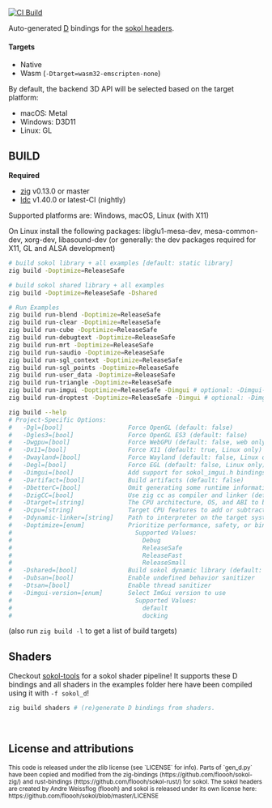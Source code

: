 
[![CI Build](https://github.com/kassane/sokol-d/actions/workflows/build.yml/badge.svg)](https://github.com/kassane/sokol-d/actions/workflows/build.yml)

Auto-generated [D](https://dlang.org) bindings for the [sokol headers](https://github.com/floooh/sokol).

#### Targets

- Native
- Wasm (`-Dtarget=wasm32-emscripten-none`)

By default, the backend 3D API will be selected based on the target platform:

- macOS: Metal
- Windows: D3D11
- Linux: GL

## BUILD

**Required**

- [zig](https://ziglang.org/download) v0.13.0 or master
- [ldc](https://ldc-developers.github.io) v1.40.0 or latest-CI (nightly)

Supported platforms are: Windows, macOS, Linux (with X11)

On Linux install the following packages: libglu1-mesa-dev, mesa-common-dev, xorg-dev, libasound-dev (or generally: the dev packages required for X11, GL and ALSA development)

```bash
# build sokol library + all examples [default: static library]
zig build -Doptimize=ReleaseSafe

# build sokol shared library + all examples
zig build -Doptimize=ReleaseSafe -Dshared

# Run Examples
zig build run-blend -Doptimize=ReleaseSafe
zig build run-clear -Doptimize=ReleaseSafe
zig build run-cube -Doptimize=ReleaseSafe
zig build run-debugtext -Doptimize=ReleaseSafe
zig build run-mrt -Doptimize=ReleaseSafe
zig build run-saudio -Doptimize=ReleaseSafe
zig build run-sgl_context -Doptimize=ReleaseSafe
zig build run-sgl_points -Doptimize=ReleaseSafe
zig build run-user_data -Doptimize=ReleaseSafe
zig build run-triangle -Doptimize=ReleaseSafe
zig build run-imgui -Doptimize=ReleaseSafe -Dimgui # optional: -Dimgui-version=docking
zig build run-droptest -Doptimize=ReleaseSafe -Dimgui # optional: -Dimgui-version=docking

zig build --help
# Project-Specific Options:
#   -Dgl=[bool]                  Force OpenGL (default: false)
#   -Dgles3=[bool]               Force OpenGL ES3 (default: false)
#   -Dwgpu=[bool]                Force WebGPU (default: false, web only)
#   -Dx11=[bool]                 Force X11 (default: true, Linux only)
#   -Dwayland=[bool]             Force Wayland (default: false, Linux only, not supported in main-line headers)
#   -Degl=[bool]                 Force EGL (default: false, Linux only)
#   -Dimgui=[bool]               Add support for sokol_imgui.h bindings
#   -Dartifact=[bool]            Build artifacts (default: false)
#   -DbetterC=[bool]             Omit generating some runtime information and helper functions (default: false)
#   -DzigCC=[bool]               Use zig cc as compiler and linker (default: false)
#   -Dtarget=[string]            The CPU architecture, OS, and ABI to build for
#   -Dcpu=[string]               Target CPU features to add or subtract
#   -Ddynamic-linker=[string]    Path to interpreter on the target system
#   -Doptimize=[enum]            Prioritize performance, safety, or binary size
#                                  Supported Values:
#                                    Debug
#                                    ReleaseSafe
#                                    ReleaseFast
#                                    ReleaseSmall
#   -Dshared=[bool]              Build sokol dynamic library (default: static)
#   -Dubsan=[bool]               Enable undefined behavior sanitizer
#   -Dtsan=[bool]                Enable thread sanitizer
#   -Dimgui-version=[enum]       Select ImGui version to use
#                                  Supported Values:
#                                    default
#                                    docking

```
(also run `zig build -l` to get a list of build targets)

## Shaders

Checkout [sokol-tools](https://github.com/floooh/sokol-tools) for a sokol shader pipeline! It supports these D bindings and all shaders in the examples folder
here have been compiled using it with `-f sokol_d`!

```bash
zig build shaders # (re)generate D bindings from shaders.
```

<br>

## License and attributions

<sub>
This code is released under the zlib license (see `LICENSE` for info). Parts of `gen_d.py` have been copied and modified from
the zig-bindings (https://github.com/floooh/sokol-zig/) and rust-bindings (https://github.com/floooh/sokol-rust/) for sokol.
</sub>


<sub>
The sokol headers are created by Andre Weissflog (floooh) and sokol is released under its own license here: https://github.com/floooh/sokol/blob/master/LICENSE
</sub>
</br>
